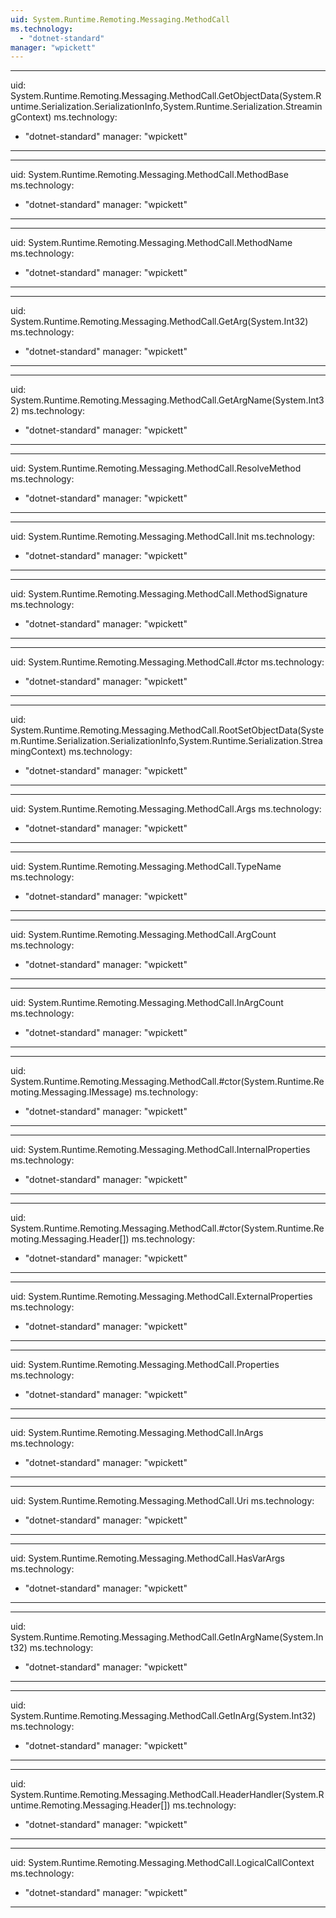 ```yaml
---
uid: System.Runtime.Remoting.Messaging.MethodCall
ms.technology: 
  - "dotnet-standard"
manager: "wpickett"
---
```


---
uid: System.Runtime.Remoting.Messaging.MethodCall.GetObjectData(System.Runtime.Serialization.SerializationInfo,System.Runtime.Serialization.StreamingContext)
ms.technology: 
  - "dotnet-standard"
manager: "wpickett"
---

---
uid: System.Runtime.Remoting.Messaging.MethodCall.MethodBase
ms.technology: 
  - "dotnet-standard"
manager: "wpickett"
---

---
uid: System.Runtime.Remoting.Messaging.MethodCall.MethodName
ms.technology: 
  - "dotnet-standard"
manager: "wpickett"
---

---
uid: System.Runtime.Remoting.Messaging.MethodCall.GetArg(System.Int32)
ms.technology: 
  - "dotnet-standard"
manager: "wpickett"
---

---
uid: System.Runtime.Remoting.Messaging.MethodCall.GetArgName(System.Int32)
ms.technology: 
  - "dotnet-standard"
manager: "wpickett"
---

---
uid: System.Runtime.Remoting.Messaging.MethodCall.ResolveMethod
ms.technology: 
  - "dotnet-standard"
manager: "wpickett"
---

---
uid: System.Runtime.Remoting.Messaging.MethodCall.Init
ms.technology: 
  - "dotnet-standard"
manager: "wpickett"
---

---
uid: System.Runtime.Remoting.Messaging.MethodCall.MethodSignature
ms.technology: 
  - "dotnet-standard"
manager: "wpickett"
---

---
uid: System.Runtime.Remoting.Messaging.MethodCall.#ctor
ms.technology: 
  - "dotnet-standard"
manager: "wpickett"
---

---
uid: System.Runtime.Remoting.Messaging.MethodCall.RootSetObjectData(System.Runtime.Serialization.SerializationInfo,System.Runtime.Serialization.StreamingContext)
ms.technology: 
  - "dotnet-standard"
manager: "wpickett"
---

---
uid: System.Runtime.Remoting.Messaging.MethodCall.Args
ms.technology: 
  - "dotnet-standard"
manager: "wpickett"
---

---
uid: System.Runtime.Remoting.Messaging.MethodCall.TypeName
ms.technology: 
  - "dotnet-standard"
manager: "wpickett"
---

---
uid: System.Runtime.Remoting.Messaging.MethodCall.ArgCount
ms.technology: 
  - "dotnet-standard"
manager: "wpickett"
---

---
uid: System.Runtime.Remoting.Messaging.MethodCall.InArgCount
ms.technology: 
  - "dotnet-standard"
manager: "wpickett"
---

---
uid: System.Runtime.Remoting.Messaging.MethodCall.#ctor(System.Runtime.Remoting.Messaging.IMessage)
ms.technology: 
  - "dotnet-standard"
manager: "wpickett"
---

---
uid: System.Runtime.Remoting.Messaging.MethodCall.InternalProperties
ms.technology: 
  - "dotnet-standard"
manager: "wpickett"
---

---
uid: System.Runtime.Remoting.Messaging.MethodCall.#ctor(System.Runtime.Remoting.Messaging.Header[])
ms.technology: 
  - "dotnet-standard"
manager: "wpickett"
---

---
uid: System.Runtime.Remoting.Messaging.MethodCall.ExternalProperties
ms.technology: 
  - "dotnet-standard"
manager: "wpickett"
---

---
uid: System.Runtime.Remoting.Messaging.MethodCall.Properties
ms.technology: 
  - "dotnet-standard"
manager: "wpickett"
---

---
uid: System.Runtime.Remoting.Messaging.MethodCall.InArgs
ms.technology: 
  - "dotnet-standard"
manager: "wpickett"
---

---
uid: System.Runtime.Remoting.Messaging.MethodCall.Uri
ms.technology: 
  - "dotnet-standard"
manager: "wpickett"
---

---
uid: System.Runtime.Remoting.Messaging.MethodCall.HasVarArgs
ms.technology: 
  - "dotnet-standard"
manager: "wpickett"
---

---
uid: System.Runtime.Remoting.Messaging.MethodCall.GetInArgName(System.Int32)
ms.technology: 
  - "dotnet-standard"
manager: "wpickett"
---

---
uid: System.Runtime.Remoting.Messaging.MethodCall.GetInArg(System.Int32)
ms.technology: 
  - "dotnet-standard"
manager: "wpickett"
---

---
uid: System.Runtime.Remoting.Messaging.MethodCall.HeaderHandler(System.Runtime.Remoting.Messaging.Header[])
ms.technology: 
  - "dotnet-standard"
manager: "wpickett"
---

---
uid: System.Runtime.Remoting.Messaging.MethodCall.LogicalCallContext
ms.technology: 
  - "dotnet-standard"
manager: "wpickett"
---
